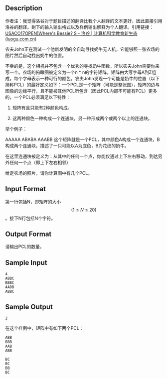 ## Description

作者注：我觉得洛谷对于题目描述的翻译比我个人翻译的文本更好，因此直接引用洛谷的翻译。剩下的输入输出格式以及样例输出解释为个人翻译。引用链接：[USACO17OPEN\]Where's Bessie? S - 洛谷 | 计算机科学教育新生态 (luogu.com.cn)](https://www.luogu.com.cn/problem/P3671)

农夫John正在测试一个他新发明的全自动寻找奶牛无人机，它能够照一张农场的图片然后自动找出奶牛的位置。

不幸的是，这个相机并不包含一个优秀的寻找奶牛函数，所以农夫John需要你来写一个。农场的俯瞰图被定义为一个n * n的字符矩阵。矩阵由大写字母A到Z组成，每个字母表示一种可行的颜色。农夫John发现一个可能是奶牛的位置（以下简称PCL）的最好定义如下：一个PCL是一个矩阵（可能是整张图），矩阵的边与图像的边缘平行，且不能被其他PCL所包含（因此PCL内部不可能有PCL）更多的，一个PCL必须满足以下特性：

1. 矩阵有且只能有2种颜色构成。

2. 这两种颜色一种构成一个连通块，另一种形成两个或两个以上的连通块。

举个例子：

AAAAA ABABA AAABB 这个矩阵就是一个PCL，其中颜色A构成一个连通块，B构成两个连通块，描述了一只可能以A为底色，B为花纹的奶牛。

在这里连通块被定义为：从其中的任何一个点，你能仅通过上下左右移动，到达另外任何一个点（即上下左右相邻）

给定农场的照片，请你计算图中有几个PCL。

## Input Format

第一行包括N，即矩阵的大小$$(1 \leq N \leq 20)$$。接下N行包括N个字符。

## Output Format

请输出PCL的数量。

## Sample Input

```
4
ABBC
BBBC
AABB
ABBC
```

## Sample Output

```
2
```

在这个样例中，矩阵中有如下两个PCL：

```
ABB
BBB
AAB
ABB
```

```
BC
BC
BB
BC
```




